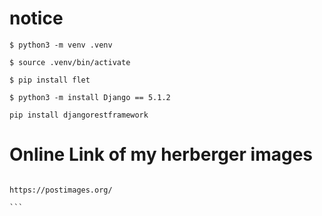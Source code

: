 # notice

```
$ python3 -m venv .venv
```

```
$ source .venv/bin/activate
```

```
$ pip install flet
```

```
$ python3 -m install Django == 5.1.2
```

```
pip install djangorestframework
```


# Online Link of my herberger images

````

https://postimages.org/ 

```